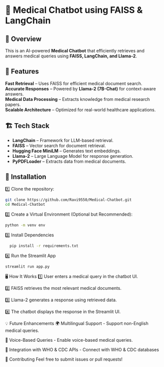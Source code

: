 # 🏥 Medical Chatbot using FAISS & LangChain  

## 📌 Overview  
This is an AI-powered **Medical Chatbot** that efficiently retrieves and answers medical queries using **FAISS, LangChain, and Llama-2**.  

## 🚀 Features  
 **Fast Retrieval** – Uses FAISS for efficient medical document search.  
 **Accurate Responses** – Powered by **Llama-2 (7B-Chat)** for context-aware answers.  
 **Medical Data Processing** – Extracts knowledge from medical research papers.  
 **Scalable Architecture** – Optimized for real-world healthcare applications.  

## 🏗️ Tech Stack  
- **LangChain** – Framework for LLM-based retrieval.  
- **FAISS** – Vector search for document retrieval.  
- **Hugging Face MiniLM** – Generates text embeddings.  
- **Llama-2** – Large Language Model for response generation.  
- **PyPDFLoader** – Extracts data from medical documents.  

## 📜 Installation  
1️⃣ Clone the repository:  
   ```bash
   git clone https://github.com/Ravi9550/Medical-Chatbot.git
   cd Medical-Chatbot
   ```
2️⃣ Create a Virtual Environment (Optional but Recommended): 
   ```bash
   python -m venv env
  ```
3️⃣ Install Dependencies
  ```bash
    pip install -r requirements.txt
  ```
4️⃣ Run the Streamlit App
   ```bash
   streamlit run app.py
   ```

🖥️ How It Works
1️⃣ User enters a medical query in the chatbot UI.

2️⃣ FAISS retrieves the most relevant medical documents.

3️⃣ Llama-2 generates a response using retrieved data.

4️⃣ The chatbot displays the response in the Streamlit UI.


💡 Future Enhancements
🌍 Multilingual Support - Support non-English medical queries.

🎤 Voice-Based Queries - Enable voice-based medical queries.

📡 Integration with WHO & CDC APIs - Connect with WHO & CDC databases

🤝 Contributing
Feel free to submit issues or pull requests!
